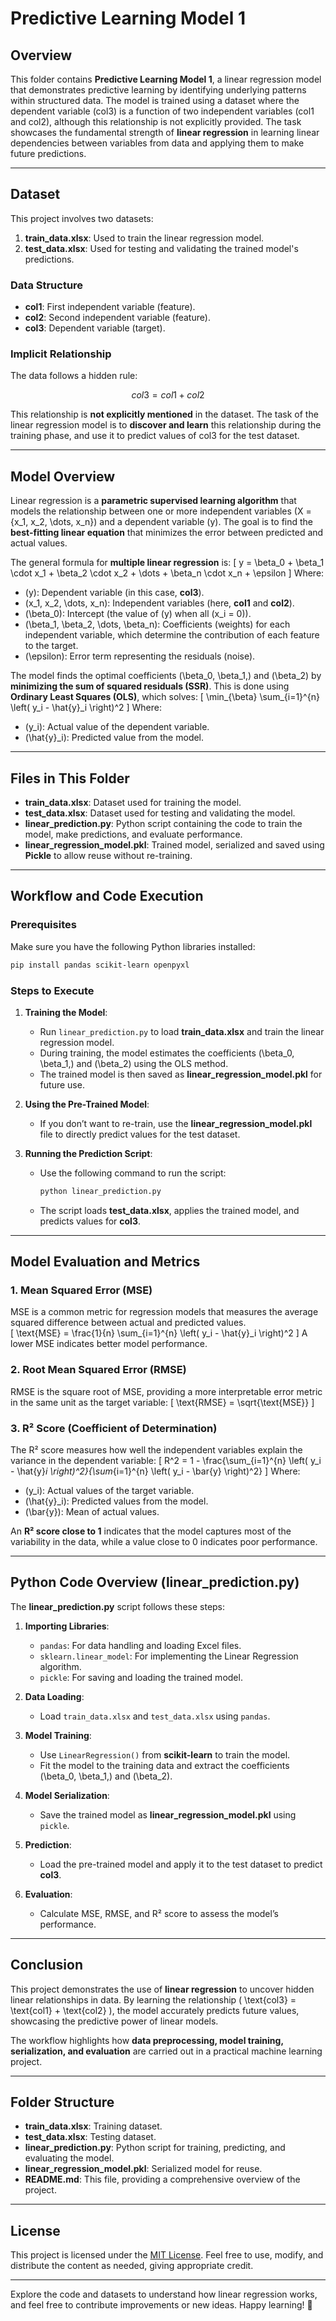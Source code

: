# Predictive Learning Model 1

## Overview

This folder contains **Predictive Learning Model 1**, a linear regression model that demonstrates predictive learning by identifying underlying patterns within structured data. The model is trained using a dataset where the dependent variable (col3) is a function of two independent variables (col1 and col2), although this relationship is not explicitly provided. The task showcases the fundamental strength of **linear regression** in learning linear dependencies between variables from data and applying them to make future predictions.

---

## Dataset

This project involves two datasets: 

1. **train_data.xlsx**: Used to train the linear regression model.  
2. **test_data.xlsx**: Used for testing and validating the trained model's predictions.

### Data Structure

- **col1**: First independent variable (feature).  
- **col2**: Second independent variable (feature).  
- **col3**: Dependent variable (target).  

### Implicit Relationship  
The data follows a hidden rule:  
```math
col3 = col1 + col2
```
This relationship is **not explicitly mentioned** in the dataset. The task of the linear regression model is to **discover and learn** this relationship during the training phase, and use it to predict values of col3 for the test dataset.

---

## Model Overview

Linear regression is a **parametric supervised learning algorithm** that models the relationship between one or more independent variables \(X = \{x_1, x_2, \dots, x_n\}\) and a dependent variable \(y\). The goal is to find the **best-fitting linear equation** that minimizes the error between predicted and actual values.

The general formula for **multiple linear regression** is:
\[
y = \beta_0 + \beta_1 \cdot x_1 + \beta_2 \cdot x_2 + \dots + \beta_n \cdot x_n + \epsilon
\]
Where:
- \(y\): Dependent variable (in this case, **col3**).  
- \(x_1, x_2, \dots, x_n\): Independent variables (here, **col1** and **col2**).  
- \(\beta_0\): Intercept (the value of \(y\) when all \(x_i = 0\)).  
- \(\beta_1, \beta_2, \dots, \beta_n\): Coefficients (weights) for each independent variable, which determine the contribution of each feature to the target.  
- \(\epsilon\): Error term representing the residuals (noise).

The model finds the optimal coefficients \(\beta_0, \beta_1,\) and \(\beta_2\) by **minimizing the sum of squared residuals (SSR)**. This is done using **Ordinary Least Squares (OLS)**, which solves:
\[
\min_{\beta} \sum_{i=1}^{n} \left( y_i - \hat{y}_i \right)^2
\]
Where:
- \(y_i\): Actual value of the dependent variable.  
- \(\hat{y}_i\): Predicted value from the model.  

---

## Files in This Folder

- **train_data.xlsx**: Dataset used for training the model.  
- **test_data.xlsx**: Dataset used for testing and validating the model.  
- **linear_prediction.py**: Python script containing the code to train the model, make predictions, and evaluate performance.  
- **linear_regression_model.pkl**: Trained model, serialized and saved using **Pickle** to allow reuse without re-training.

---

## Workflow and Code Execution

### Prerequisites
Make sure you have the following Python libraries installed:
```bash
pip install pandas scikit-learn openpyxl
```

### Steps to Execute

1. **Training the Model**:
   - Run `linear_prediction.py` to load **train_data.xlsx** and train the linear regression model.
   - During training, the model estimates the coefficients \(\beta_0, \beta_1,\) and \(\beta_2\) using the OLS method.
   - The trained model is then saved as **linear_regression_model.pkl** for future use.

2. **Using the Pre-Trained Model**:
   - If you don’t want to re-train, use the **linear_regression_model.pkl** file to directly predict values for the test dataset.

3. **Running the Prediction Script**:
   - Use the following command to run the script:
     ```bash
     python linear_prediction.py
     ```
   - The script loads **test_data.xlsx**, applies the trained model, and predicts values for **col3**.

---

## Model Evaluation and Metrics

### 1. Mean Squared Error (MSE)  
MSE is a common metric for regression models that measures the average squared difference between actual and predicted values.  
\[
\text{MSE} = \frac{1}{n} \sum_{i=1}^{n} \left( y_i - \hat{y}_i \right)^2
\]
A lower MSE indicates better model performance.

### 2. Root Mean Squared Error (RMSE)  
RMSE is the square root of MSE, providing a more interpretable error metric in the same unit as the target variable:
\[
\text{RMSE} = \sqrt{\text{MSE}}
\]

### 3. R² Score (Coefficient of Determination)  
The R² score measures how well the independent variables explain the variance in the dependent variable:
\[
R^2 = 1 - \frac{\sum_{i=1}^{n} \left( y_i - \hat{y}_i \right)^2}{\sum_{i=1}^{n} \left( y_i - \bar{y} \right)^2}
\]
Where:
- \(y_i\): Actual values of the target variable.
- \(\hat{y}_i\): Predicted values from the model.
- \(\bar{y}\): Mean of actual values.

An **R² score close to 1** indicates that the model captures most of the variability in the data, while a value close to 0 indicates poor performance.

---

## Python Code Overview (linear_prediction.py)

The **linear_prediction.py** script follows these steps:

1. **Importing Libraries**:
   - `pandas`: For data handling and loading Excel files.
   - `sklearn.linear_model`: For implementing the Linear Regression algorithm.
   - `pickle`: For saving and loading the trained model.

2. **Data Loading**:
   - Load `train_data.xlsx` and `test_data.xlsx` using `pandas`.

3. **Model Training**:
   - Use `LinearRegression()` from **scikit-learn** to train the model.
   - Fit the model to the training data and extract the coefficients \(\beta_0, \beta_1,\) and \(\beta_2\).

4. **Model Serialization**:
   - Save the trained model as **linear_regression_model.pkl** using `pickle`.

5. **Prediction**:
   - Load the pre-trained model and apply it to the test dataset to predict **col3**.

6. **Evaluation**:
   - Calculate MSE, RMSE, and R² score to assess the model’s performance.

---

## Conclusion

This project demonstrates the use of **linear regression** to uncover hidden linear relationships in data. By learning the relationship \( \text{col3} = \text{col1} + \text{col2} \), the model accurately predicts future values, showcasing the predictive power of linear models. 

The workflow highlights how **data preprocessing, model training, serialization, and evaluation** are carried out in a practical machine learning project.

---

## Folder Structure

- **train_data.xlsx**: Training dataset.  
- **test_data.xlsx**: Testing dataset.  
- **linear_prediction.py**: Python script for training, predicting, and evaluating the model.  
- **linear_regression_model.pkl**: Serialized model for reuse.  
- **README.md**: This file, providing a comprehensive overview of the project.

---

## License

This project is licensed under the [MIT License](LICENSE). Feel free to use, modify, and distribute the content as needed, giving appropriate credit.

---

Explore the code and datasets to understand how linear regression works, and feel free to contribute improvements or new ideas. Happy learning! 🎯
